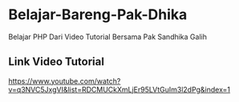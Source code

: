 # Belajar-Bareng-Pak-Dhika
  Belajar PHP Dari Video Tutorial Bersama Pak Sandhika Galih

## Link Video Tutorial
https://www.youtube.com/watch?v=q3NVC5JxgVI&list=RDCMUCkXmLjEr95LVtGuIm3l2dPg&index=1
